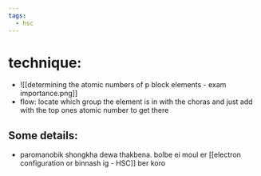 ```yaml
---
tags:
  - hsc
---
```

# technique:
-  ![[determining the atomic numbers of p block elements - exam importance.png]]
- flow: locate which group the element is in with the choras and just add with the top ones atomic number to get there 
## Some details:
- paromanobik shongkha dewa thakbena. bolbe ei moul er [[electron configuration or binnash ig - HSC]] ber koro 